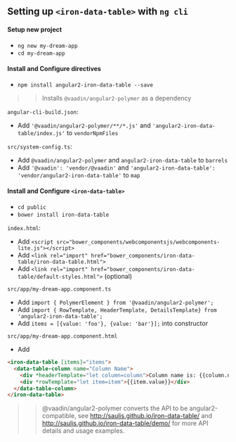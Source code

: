 ## Setting up `<iron-data-table>` with `ng cli`
#### Setup new project
- `ng new my-dream-app`
- `cd my-dream-app`

#### Install and Configure directives
- `npm install angular2-iron-data-table --save`

>> Installs `@vaadin/angular2-polymer` as a dependency

`angular-cli-build.json`:
- Add `'@vaadin/angular2-polymer/**/*.js'` and `'angular2-iron-data-table/index.js'` to `vendorNpmFiles`

`src/system-config.ts`:
- Add `@vaadin/angular2-polymer` and `angular2-iron-data-table` to `barrels`
- Add `'@vaadin': 'vendor/@vaadin'` and `'angular2-iron-data-table': 'vendor/angular2-iron-data-table'` to `map`

#### Install and Configure `<iron-data-table>`
- `cd public`
- `bower install iron-data-table`

`index.html`:
- Add `<script src="bower_components/webcomponentsjs/webcomponents-lite.js"></script>`
- Add `<link rel="import" href="bower_components/iron-data-table/iron-data-table.html">`
- Add `<link rel="import" href="bower_components/iron-data-table/default-styles.html">` (optional)

`src/app/my-dream-app.component.ts`
- Add `import { PolymerElement } from '@vaadin/angular2-polymer';`
- Add `import { RowTemplate, HeaderTemplate, DetailsTemplate} from 'angular2-iron-data-table';`
- Add `items = [{value: 'foo'}, {value: 'bar'}];` into constructor

`src/app/my-dream-app.component.html`
- Add 
```html
<iron-data-table [items]="items">
  <data-table-column name="Column Name">
    <div *headerTemplate="let column=column">Column name is: {{column.name}}</div>
    <div *rowTemplate="let item=item">{{item.value}}</div>
  </data-table-column>
</iron-data-table>
```
>> @vaadin/angular2-polymer converts the API to be angular2-compatible, see http://saulis.github.io/iron-data-table/ and http://saulis.github.io/iron-data-table/demo/ for more API details and usage examples.
